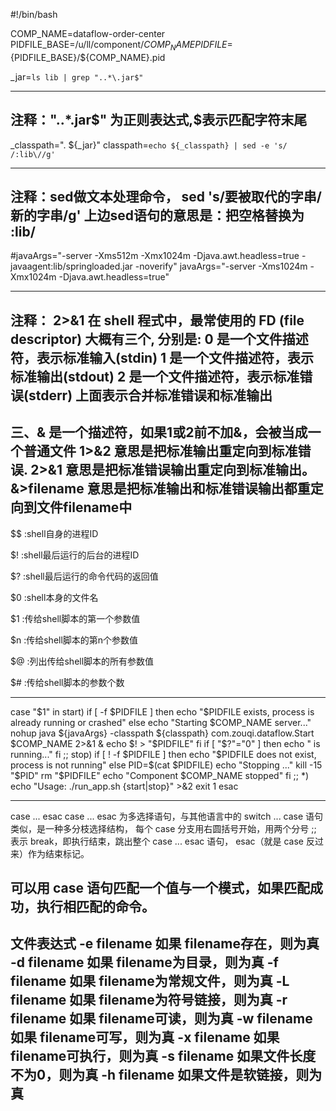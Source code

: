 #!/bin/bash

COMP_NAME=dataflow-order-center
PIDFILE_BASE=/u/ll/component/$COMP_NAME
PIDFILE=${PIDFILE_BASE}/${COMP_NAME}.pid

_jar=`ls lib | grep "..*\.jar$"`

--------------------------------------------------------------------------------------------------------------------------------
注释："..*\.jar$"  为正则表达式,$表示匹配字符末尾
---------------------------------------------------------------------------------------------------------------------------------

_classpath=". ${_jar}"
classpath=`echo ${_classpath} | sed -e 's/ /:lib\//g'`

----------------------------------------------------------------------------------------------------------------------------------
注释：sed做文本处理命令，
sed 's/要被取代的字串/新的字串/g'
上边sed语句的意思是：把空格替换为 :lib/
----------------------------------------------------------------------------------------------------------------------------------

#javaArgs="-server -Xms512m -Xmx1024m -Djava.awt.headless=true -javaagent:lib/springloaded.jar -noverify"
javaArgs="-server -Xms1024m -Xmx1024m -Djava.awt.headless=true"


-----------------------------------------------------------------------------------------------------------------------------
注释： 2>&1
在 shell 程式中，最常使用的 FD (file descriptor) 大概有三个, 分别是:
0 是一个文件描述符，表示标准输入(stdin)
1 是一个文件描述符，表示标准输出(stdout)
2 是一个文件描述符，表示标准错误(stderr)
上面表示合并标准错误和标准输出
-----------------------------------------------------------------------------------------------------------------------------
三、& 是一个描述符，如果1或2前不加&，会被当成一个普通文件
1>&2 意思是把标准输出重定向到标准错误.
2>&1 意思是把标准错误输出重定向到标准输出。
&>filename 意思是把标准输出和标准错误输出都重定向到文件filename中
-----------------------------------------------------------------------------------------------------------------------------
$$ :shell自身的进程ID

$! :shell最后运行的后台的进程ID

$? :shell最后运行的命令代码的返回值

$0 :shell本身的文件名

$1 :传给shell脚本的第一个参数值

$n :传给shell脚本的第n个参数值

$@ :列出传给shell脚本的所有参数值

$# :传给shell脚本的参数个数

------------------------------------------------------------------------------------------------------------------------------

case "$1" in
    start)
        if [ -f $PIDFILE ]
        then
                echo "$PIDFILE exists, process is already running or crashed"
        else
                echo "Starting $COMP_NAME server..."
                nohup java ${javaArgs} -classpath ${classpath} com.zouqi.dataflow.Start $COMP_NAME 2>&1 &
                echo $! > "$PIDFILE"
        fi
        if [ "$?"="0" ]
        then
              echo " is running..."
        fi
        ;;
    stop)
        if [ ! -f $PIDFILE ]
        then
                echo "$PIDFILE does not exist, process is not running"
        else
                PID=$(cat $PIDFILE)
                echo "Stopping ..."
                kill -15 "$PID"
                rm "$PIDFILE"
                echo "Component $COMP_NAME stopped"
        fi
        ;;
      *)
        echo "Usage: ./run_app.sh {start|stop}" >&2
        exit 1
esac

---------------------------------------------------------------------------------------------------------------------------------------------------------------
case ... esac
case ... esac 为多选择语句，与其他语言中的 switch ... case 语句类似，是一种多分枝选择结构，
每个 case 分支用右圆括号开始，用两个分号 ;; 表示 break，即执行结束，跳出整个 case ... esac 语句，
esac（就是 case 反过来）作为结束标记。

可以用 case 语句匹配一个值与一个模式，如果匹配成功，执行相匹配的命令。
---------------------------------------------------------------------------------------------------------------------------------------------------------------

文件表达式
-e filename 如果 filename存在，则为真
-d filename 如果 filename为目录，则为真
-f filename 如果 filename为常规文件，则为真
-L filename 如果 filename为符号链接，则为真
-r filename 如果 filename可读，则为真
-w filename 如果 filename可写，则为真
-x filename 如果 filename可执行，则为真
-s filename 如果文件长度不为0，则为真
-h filename 如果文件是软链接，则为真
-------------------------------------------------------------------------------------------------------------------------------------------------------------------